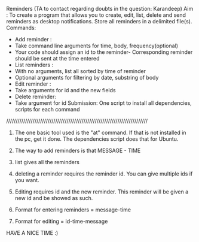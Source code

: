 Reminders
(TA to contact regarding doubts in the question: Karandeep)
Aim :​ To create a program that allows you to create, edit, list, delete and send reminders as
desktop notifications.
Store all reminders in a delimited file(s).
Commands:
- Add reminder :
- Take command line arguments for time, body, frequency(optional)
- Your code should assign an id to the reminder- Corresponding reminder should be sent at the time entered
- List reminders :
- With no arguments, list all sorted by time of reminder
- Optional arguments for filtering by date, substring of body
- Edit reminder :
- Take arguments for id and the new fields
- Delete reminder:
- Take argument for id
Submission:​ One script to install all dependencies, scripts for each command


///////////////////////////////////////////////////////////////////////////

1. The one basic tool used is the "at" command. If that is not installed in the pc, get it done.
The dependencies script does that for Ubuntu.

2. The way to add reminders is that 
MESSAGE - TIME

3. list gives all the reminders

4. deleting a reminder requires the reminder id. You can give multiple ids if you  want.

5.  Editing  requires id and the new reminder. This reminder will be given a new id and be showed as such. 

6. Format for entering reminders  =  message-time

7. Format for editing = id-time-message

HAVE A NICE TIME :)

